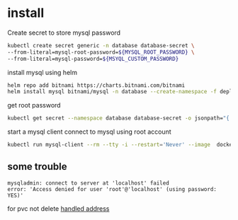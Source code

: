 # install 
Create secret to store mysql password
```bash
kubectl create secret generic -n database database-secret \
--from-literal=mysql-root-password=${MYSQL_ROOT_PASSWORD} \
--from-literal=mysql-password=${MSYQL_CUSTOM_PASSWORD}
```

install mysql using helm
```bash
helm repo add bitnami https://charts.bitnami.com/bitnami
helm install mysql bitnami/mysql -n database --create-namespace -f deployment/mysql/mysql.yaml
```

get root password
```bash
kubectl get secret --namespace database database-secret -o jsonpath="{.data.mysql-root-password}" | base64 -d
```

start a mysql client connect to mysql using root account
```bash
kubectl run mysql-client --rm --tty -i --restart='Never' --image  docker.io/bitnami/mysql:8.0.31-debian-11-r30 --namespace database --env MYSQL_ROOT_PASSWORD=$MYSQL_ROOT_PASSWORD --command -- bash
```

## some trouble 
```text
mysqladmin: connect to server at 'localhost' failed
error: 'Access denied for user 'root'@'localhost' (using password: YES)'
```
for pvc not delete
[handled  address](https://github.com/bitnami/charts/issues/12132)